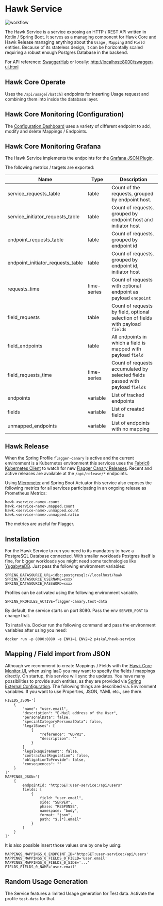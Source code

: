 # Hawk Service

![workflow](https://github.com/PrivacyEngineering/hawk-service/actions/workflows/main.yml/badge.svg)

The Hawk Service is a service exposing an HTTP / REST API written in Kotlin / Spring Boot. It serves
as a managing component for Hawk Core and Hawk Release managing anything about the `Usage`
, `Mapping` and `Field` entities. Because of its stateless design, it can be horizontally scaled
requiring a robust enough Postgres Database in the backend.

For API
reference: [SwaggerHub](https://app.swaggerhub.com/apis-docs/TUB-CNPE-TB/transparency-log-service/1.1.1)
or locally: [http://localhost:8000/swagger-ui.html](http://localhost:8000/swagger-ui.html)

## Hawk Core Operate

Uses the `/api/usage[/batch]` endpoints for inserting Usage request and combining them into inside
the database layer.

## Hawk Core Monitoring (Configuration)

The [Configuration Dashboard](https://github.com/PrivacyEngineering/hawk-core-monitor) uses a
variety of different endpoint to add, modify and delete Mappings / Endpoints.

## Hawk Core Monitoring Grafana

The Hawk Service implements the endpoints for
the [Grafana JSON Plugin](https://grafana.com/grafana/plugins/simpod-json-datasource/).

The following metrics / targets are exported:

| Name                              | Type        | Description                                                                    |
|-----------------------------------|-------------|--------------------------------------------------------------------------------|
| service_requests_table            | table       | Count of the requests, grouped by endpoint host.                               |
| service_initiator_requests_table  | table       | Count of requests, grouped by endpoint host and initiator host                 |
| endpoint_requests_table           | table       | Count of requests, grouped by endpoint id                                      |
| endpoint_initiator_requests_table | table       | Count of requests, grouped by endpoint id, initiator host                      |
| requests_time                     | time-series | Count of requests with optional endpoint as payload `endpoint`                 |
| field_requests                    | table       | Count of requests by field, optional selection of fields with payload `fields` |
| field_endpoints                   | table       | All endpoints in which a field is mapped with payload `field`                  |
| field_requests_time               | time-series | Count of requests accumulated by selected fields passed with payload `fields`  |
| endpoints                         | variable    | List of tracked endpoints                                                      |
| fields                            | variable    | List of created fields                                                         |
| unmapped_endpoints                | variable    | List of endpoints with no mapping                                              |

## Hawk Release

When the Spring Profile `flagger-canary` is active and the current environment is a Kubernetes
environment this services uses
the [Fabric8 Kubernetes Client](https://github.com/fabric8io/kubernetes-client) to watch for new
[Flagger Canary Releases](https://github.com/fluxcd/flagger). Recent and active releases are
available at the `/api/release/*` endpoints.

Using [Micrometer](https://github.com/micrometer-metrics/micrometer) and Spring Boot Actuator this
service also exposes the following metrics for all services participating in an ongoing release as
Prometheus Metrics:

```
hawk.<service-name>.count
hawk.<service-name>.mapped.count
hawk.<service-name>.unmapped.count
hawk.<service-name>.unmapped.ratio
```

The metrics are useful for Flagger.

## Installation

For the Hawk Service to run you need to its mandatory to have a PostgreSQL Database connected. With
smaller workloads Postgres itself is fine, for bigger workloads you might need some technologies
like [YugabyteDB](https://github.com/yugabyte/yugabyte-db). Just pass the following environment
variables:

```properties
SPRING_DATASOURCE_URL=jdbc:postgresql://localhost/hawk
SPRING_DATASOURCE_USERNAME=xxxx
SPRING_DATASOURCE_PASSWORD=xxxx
```

Profiles can be activated using the following environment variable.

```
SPRING_PROFILES_ACTIVE=flagger-canary,test-data
```

By default, the service starts on port 8080. Pass the env `SERVER_PORT` to change that.

To install via. Docker run the following command and pass the environment variables after using you
need:

```
docker run -p 8080:8080 -e ENV1=1 ENV2=2 p4skal/hawk-service
```

## Mapping / Field import from JSON

Although we recommend to create Mappings / Fields with
the [Hawk Core Monitor UI](https://github.com/PrivacyEngineering/hawk-core-monitor), when using IaaC
you may want to specify the fields / mappings directly. On startup, this service will sync the
updates. You have many possibilities to provide such entities, as they are provided
via [Spring External Configuration](). The following things are described via. Environment variables.
If you want to use Properties, JSON, YAML etc., see there.
```dotenv
FIELDS_JSON='[
    {
        "name": "user.email",
        "description": "E-Mail address of the User",
        "personalData": false,
        "specialCategoryPersonalData": false,
        "legalBases": [
            {
                "reference": "GDPR1", 
                "description": ""
            }
        ]
        "legalRequirement": false,
        "contractualRegulation": false,
        "obligationToProvide": false,
        "consequences": ""
    }
]'
MAPPINGS_JSON='[
    {
        endpointId: "http:GET:user-service:/api/users"
        fields: [
            {
                field: "user.email",
                side: "SERVER",
                phase: "RESPONSE",
                namespace: "body",
                format: "json",
                path: "$.[*].email"
            }
        ]
    }
]'
```
It is also possible insert those values one by one by using:
```dotenv
MAPPINGS_MAPPINGS_0_ENDPOINT_ID='http:GET:user-service:/api/users'
MAPPINGS_MAPPINGS_0_FIELDS_0_FIELD='user.email'
MAPPINGS_MAPPINGS_0_FIELDS_0_SIDE='...'
FIELDS_FIELDS_0_NAME='user.email'
```

## Random Usage Generation

The Service features a limited Usage generation for Test data. Activate the profile `test-data` for
that.


